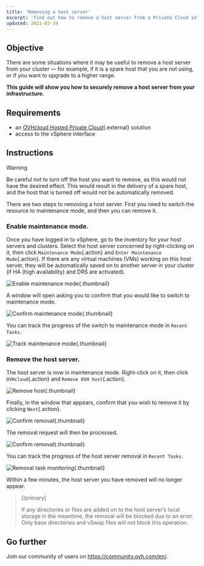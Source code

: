 ```yaml
---
title: 'Removing a host server'
excerpt: 'Find out how to remove a host server from a Private Cloud infrastructure'
updated: 2021-03-19
---
```


## Objective

There are some situations where it may be useful to remove a host server from your cluster — for example, if it is a spare host that you are not using, or if you want to upgrade to a higher range.

**This guide will show you how to securely remove a host server from your infrastructure.**

## Requirements

* an [OVHcloud Hosted Private Cloud](https://www.ovhcloud.com/en-gb/enterprise/products/hosted-private-cloud/){.external} solution
* access to the vSphere interface

## Instructions

> [!warning]
>
> Be careful not to turn off the host you want to remove, as this would not have the desired effect. This would result in the delivery of a spare host, and the host that is turned off would not be automatically removed.
>

There are two steps to removing a host server. First you need to switch the resource to maintenance mode, and then you can remove it.

### Enable maintenance mode.

Once you have logged in to vSphere, go to the inventory for your host servers and clusters. Select the host server concerned by right-clicking on it, then click `Maintenance Mode`{.action} and `Enter Maintenance Mode`{.action}. If there are any virtual machines (VMs) working on this host server, they will be automatically saved on to another server in your cluster (if HA (high availability) and DRS are activated).

![Enable maintenance mode](images/removehost01.png){.thumbnail}

A window will open asking you to confirm that you would like to switch to maintenance mode.

![Confirm maintenance mode](images/removehost02.png){.thumbnail}

You can track the progress of the switch to maintenance mode in `Recent Tasks`.

![Track maintenance mode](images/removehost03.png){.thumbnail}

### Remove the host server.

The host server is now in maintenance mode. Right-click on it, then click `OVHcloud`{.action} and `Remove OVH host`{.action}.

![Remove host](images/removehost04.png){.thumbnail}

Finally, in the window that appears, confirm that you wish to remove it by clicking `Next`{.action}.

![Confirm removal](images/removehost05.png){.thumbnail}

The removal request will then be processed.

![Confirm removal](images/removehost06.png){.thumbnail}

You can track the progress of the host server removal in `Recent Tasks`.

![Removal task monitoring](images/removehost07.png){.thumbnail}

Within a few minutes, the host server you have removed will no longer appear. 

> [!primary]
>
> If any directories or files are added on to the host server’s local storage in the meantime, the removal will be blocked due to an error. Only base directories and vSwap files will not block this operation.
> 

## Go further

Join our community of users on <https://community.ovh.com/en/>.
